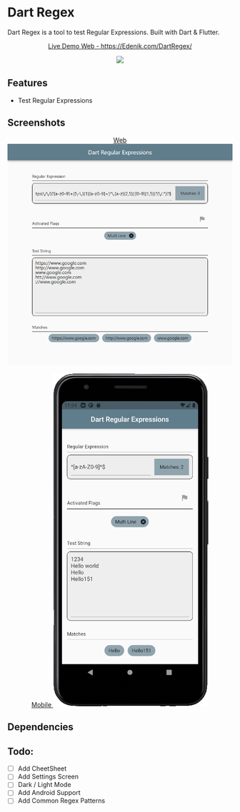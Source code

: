 # Dart Regex
Dart Regex is a tool to test Regular Expressions. Built with Dart & Flutter.





<p align="center">
    <a href="https://edenik.com/DartRegex/" target="_blank">
        Live Demo Web - https://Edenik.com/DartRegex/
    </a>
</p>


<p align="center">
    <a href="https://github.com/Edenik/Dart_Regular_Expressions/raw/main/media/app-release.apk">
        <img src="https://level01.io/wp-content/uploads/2020/10/direct-download-apk.png" width="250">
    </a>
</p>


## Features

* Test Regular Expressions



## Screenshots
<p align="center">
    <a href="https://edenik.com/DartRegex/#/" taget="_blank">
        Web
        <img src="https://raw.githubusercontent.com/Edenik/Dart_Regular_Expressions/main/media/screenshot.png">
    </a>
</p>

<p align="center">
    <a href="https://github.com/Edenik/Dart_Regular_Expressions/raw/main/media/app-release.apk" taget="_blank">
        Mobile
        <img src="https://raw.githubusercontent.com/Edenik/Dart_Regular_Expressions/main/media/mobile.png">
    </a>
</p>



## Dependencies



## Todo:

- [ ] Add CheetSheet
- [ ] Add Settings Screen
- [ ] Dark / Light Mode
- [ ] Add Android Support
- [ ] Add Common Regex Patterns